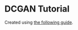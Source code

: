 # DCGAN Tutorial

Created using [the following guide](https://pytorch.org/tutorials/beginner/dcgan_faces_tutorial.html).

